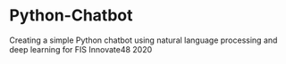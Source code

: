 # Python-Chatbot

Creating a simple Python chatbot using natural language processing and deep learning for FIS Innovate48 2020

